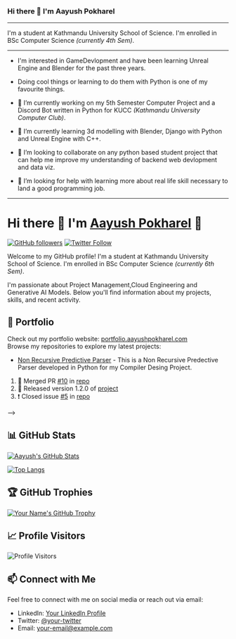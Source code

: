 ### Hi there 👋 I'm **Aayush Pokharel** 
____________________________________________________________________________________________________________________

I'm a student at Kathmandu University School of Science. I'm enrolled in BSc Computer Science *(currently 4th Sem)*.


____________________________________________________________________________________________________________________
- I'm interested in GameDevlopment and have been learning Unreal Engine and Blender for the past three years.
- Doing cool things or learning to do them with Python is one of my favourite things.

- 🔭 I’m currently working on my 5th Semester Computer Project and a Discord Bot written in Python for KUCC *(Kathmandu University Computer Club)*.
- 🌱 I’m currently learning 3d modelling with Blender, Django with Python and Unreal Engine with C++.
- 👯 I’m looking to collaborate on any python based student project that can help me improve my understanding of backend web devlopment and data viz.
- 🤔 I’m looking for help with learning more about real life skill necessary to land a good programming job.
____________________________________________________________________________________________________________________


# Hi there 👋 I'm [**Aayush Pokharel**](https://aayushpokharel.com) 👋

[![GitHub followers](https://img.shields.io/github/followers/AayushPokharel?style=social)](https://github.com/AayushPokharel)
[![Twitter Follow](https://img.shields.io/twitter/follow/Aayush13122000?style=social)](https://twitter.com/Aayush13122000)

Welcome to my GitHub profile!
I'm a student at Kathmandu University School of Science. I'm enrolled in BSc Computer Science *(currently 6th Sem)*.

I'm passionate about Project Management,Cloud Engineering and Generative AI Models. Below you'll find information about my projects, skills, and recent activity.

## 🔭 Portfolio

Check out my portfolio website: [portfolio.aayushpokharel.com](https://portfolio.aayushpokharel.com)  
Browse my repositories to explore my latest projects:

- [Non Recursive Predictive Parser](https://github.com/AayushPokharel/CompilerParser) - This is a Non Recursive Predective Parser developed in Python for my Compiler Desing Project.

<!-- ## 🚀 Recent Activity

Here are some of my recent activities and contributions:

<!--START_SECTION:activity-->
1. 🎉 Merged PR [#10](https://github.com/AayushPokharel/repo/pull/10) in [repo](https://github.com/AayushPokharel/repo)
2. 🎉 Released version 1.2.0 of [project](https://github.com/AayushPokharel/project)
3. ❗️ Closed issue [#5](https://github.com/AayushPokharel/repo/issues/5) in [repo](https://github.com/AayushPokharel/repo)
<!--END_SECTION:activity--> -->

## 📊 GitHub Stats

[![Aayush's GitHub Stats](https://github-readme-stats.vercel.app/api?username=AayushPokharel&count_private=true&show_icons=true&theme=dark)](https://github.com/AayushPokharel)

[![Top Langs](https://github-readme-stats.vercel.app/api/top-langs/?username=AayushPokharel&layout=compact&theme=dark)](https://github.com/AayushPokharel)

## 🏆 GitHub Trophies

[![Your Name's GitHub Trophy](https://github-profile-trophy.vercel.app/?username=AayushPokharel&theme=darkhub)](https://github.com/AayushPokharel)

## 📈 Profile Visitors

![Profile Visitors](https://komarev.com/ghpvc/?username=AayushPokharel)

## 📫 Connect with Me

Feel free to connect with me on social media or reach out via email:

- LinkedIn: [Your LinkedIn Profile](https://www.linkedin.com/in/aayush-pokharel-3910551ba/)
- Twitter: [@your-twitter](https://twitter.com/Aayush13122000)
- Email: [your-email@example.com](mailto:official@aayushpokharel.com)

